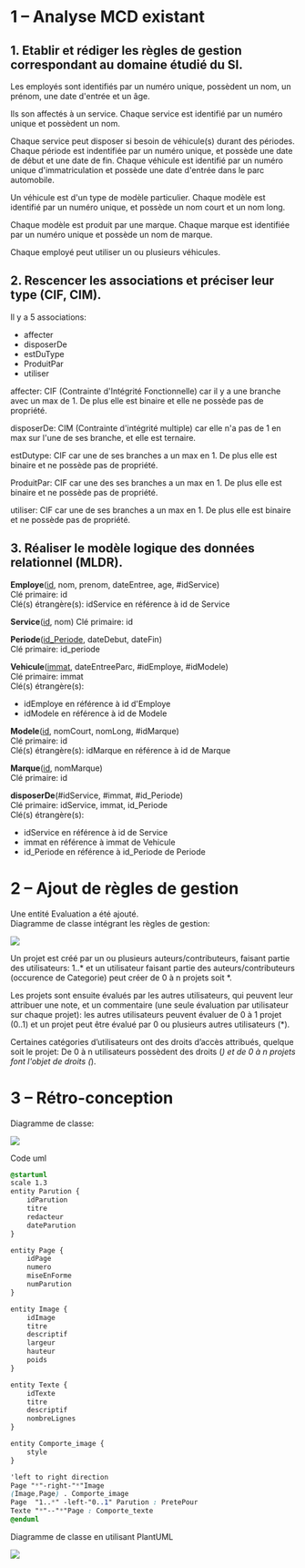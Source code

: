 # 1 – Analyse MCD existant

## 1. Etablir et rédiger les règles de gestion correspondant au domaine étudié du SI.

Les employés sont identifiés par un numéro unique, possèdent un nom, un prénom, une date d'entrée et un âge.

Ils son affectés à un service. Chaque service est identifié par un numéro unique et possèdent un nom.

Chaque service peut disposer si besoin de véhicule(s) durant des périodes.
Chaque période est indentifiée par un numéro unique, et possède une date de début et une date de fin.
Chaque véhicule est identifié par un numéro unique d'immatriculation et possède une date d'entrée dans le parc automobile.

Un véhicule est d'un type de modèle particulier. Chaque modèle est identifié par un numéro unique, et possède un nom court et un nom long.

Chaque modèle est produit par une marque. Chaque marque est identifiée par un numéro unique et possède un nom de marque.

Chaque employé peut utiliser un ou plusieurs véhicules.

## 2. Rescencer les associations et préciser leur type (CIF, CIM).

Il y a 5 associations:
- affecter
- disposerDe
- estDuType
- ProduitPar
- utiliser

affecter: CIF (Contrainte d'Intégrité Fonctionnelle) car il y a une branche avec un max de 1. De plus elle est binaire et elle ne possède pas de propriété.

disposerDe: CIM (Contrainte d'intégrité multiple) car elle n'a pas de 1 en max sur l'une de ses branche, et elle est ternaire.

estDutype: CIF car une de ses branches a un max en 1. De plus elle est binaire et ne possède pas de propriété.

ProduitPar: CIF car une des ses branches a un max en 1. De plus elle est binaire et ne possède pas de propriété.

utiliser: CIF car une de ses branches a un max en 1. De plus elle est binaire et ne possède pas de propriété.

## 3. Réaliser le modèle logique des données relationnel (MLDR).

**Employe**(<ins>id</ins>, nom, prenom, dateEntree, age, #idService)  
Clé primaire: id  
Clé(s) étrangère(s): idService en référence à id de Service  


**Service**(<ins>id</ins>, nom)
Clé primaire: id  

**Periode**(<ins>id_Periode</ins>, dateDebut, dateFin)  
Clé primaire: id_periode  

**Vehicule**(<ins>immat</ins>, dateEntreeParc, #idEmploye, #idModele)  
Clé primaire: immat  
Clé(s) étrangère(s):
- idEmploye en référence à id d'Employe
- idModele en référence à id de Modele 

**Modele**(<ins>id</ins>, nomCourt, nomLong, #idMarque)  
Clé primaire: id  
Clé(s) étrangère(s): idMarque en référence à id de Marque  

**Marque**(<ins>id</ins>, nomMarque)  
Clé primaire: id  

**disposerDe**(#idService, #immat, #id_Periode)  
Clé primaire: idService, immat, id_Periode</font>  
Clé(s) étrangère(s):
- idService en référence à id de Service
- immat en référence à immat de Vehicule
- id_Periode en référence à id_Periode de Periode

# 2 – Ajout de règles de gestion

Une entité Evaluation a été ajouté.  
Diagramme de classe intégrant les règles de gestion:

![](uml2.png)  

Un projet est créé par un ou plusieurs auteurs/contributeurs, faisant partie des utilisateurs: 1..* et un utilisateur faisant partie des auteurs/contributeurs (occurence de Categorie) peut créer de 0 à n projets soit *.

Les projets sont ensuite évalués par les autres utilisateurs, qui peuvent leur attribuer une note, et un commentaire (une seule évaluation par utilisateur sur chaque projet): les autres utilisateurs peuvent évaluer de 0 à 1 projet (0..1) et un projet peut être évalué par 0 ou plusieurs autres utilisateurs (*).

Certaines catégories d’utilisateurs ont des droits d’accès attribués, quelque soit le projet: De 0 à n utilisateurs possèdent des droits (*) et  de 0 à n projets font l'objet de droits (*).

# 3 – Rétro-conception 

Diagramme de classe: 

![](retro-conception4.png)

Code uml

```css
@startuml
scale 1.3
entity Parution {
    idParution
    titre
    redacteur
    dateParution
}

entity Page {
    idPage
    numero
    miseEnForme
    numParution
}

entity Image {
    idImage
    titre
    descriptif
    largeur
    hauteur
    poids
}

entity Texte {
    idTexte
    titre
    descriptif
    nombreLignes
}

entity Comporte_image {
    style
}

'left to right direction
Page "*"-right-"*"Image
(Image,Page) . Comporte_image
Page  "1..*" -left-"0..1" Parution : PretePour
Texte "*"--"*"Page : Comporte_texte
@enduml
```

Diagramme de classe en utilisant PlantUML  

![](plantuml5.png)